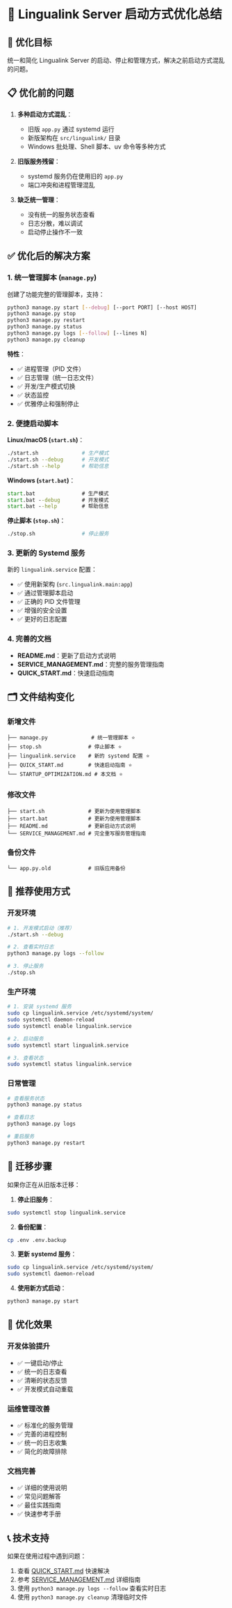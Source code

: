 # 🔧 Lingualink Server 启动方式优化总结

## 🎯 优化目标

统一和简化 Lingualink Server 的启动、停止和管理方式，解决之前启动方式混乱的问题。

## 📋 优化前的问题

1. **多种启动方式混乱**：
   - 旧版 `app.py` 通过 systemd 运行
   - 新版架构在 `src/lingualink/` 目录
   - Windows 批处理、Shell 脚本、uv 命令等多种方式

2. **旧版服务残留**：
   - systemd 服务仍在使用旧的 `app.py`
   - 端口冲突和进程管理混乱

3. **缺乏统一管理**：
   - 没有统一的服务状态查看
   - 日志分散，难以调试
   - 启动停止操作不一致

## ✅ 优化后的解决方案

### 1. 统一管理脚本 (`manage.py`)

创建了功能完整的管理脚本，支持：

```bash
python3 manage.py start [--debug] [--port PORT] [--host HOST]
python3 manage.py stop
python3 manage.py restart
python3 manage.py status
python3 manage.py logs [--follow] [--lines N]
python3 manage.py cleanup
```

**特性**：
- ✅ 进程管理（PID 文件）
- ✅ 日志管理（统一日志文件）
- ✅ 开发/生产模式切换
- ✅ 状态监控
- ✅ 优雅停止和强制停止

### 2. 便捷启动脚本

**Linux/macOS (`start.sh`)**：
```bash
./start.sh              # 生产模式
./start.sh --debug      # 开发模式
./start.sh --help       # 帮助信息
```

**Windows (`start.bat`)**：
```cmd
start.bat               # 生产模式
start.bat --debug       # 开发模式
start.bat --help        # 帮助信息
```

**停止脚本 (`stop.sh`)**：
```bash
./stop.sh               # 停止服务
```

### 3. 更新的 Systemd 服务

新的 `lingualink.service` 配置：
- ✅ 使用新架构 (`src.lingualink.main:app`)
- ✅ 通过管理脚本启动
- ✅ 正确的 PID 文件管理
- ✅ 增强的安全设置
- ✅ 更好的日志配置

### 4. 完善的文档

- **README.md**：更新了启动方式说明
- **SERVICE_MANAGEMENT.md**：完整的服务管理指南
- **QUICK_START.md**：快速启动指南

## 🗂️ 文件结构变化

### 新增文件
```
├── manage.py              # 统一管理脚本 ⭐
├── stop.sh               # 停止脚本 ⭐
├── lingualink.service    # 新的 systemd 配置 ⭐
├── QUICK_START.md        # 快速启动指南 ⭐
└── STARTUP_OPTIMIZATION.md # 本文档 ⭐
```

### 修改文件
```
├── start.sh              # 更新为使用管理脚本
├── start.bat             # 更新为使用管理脚本
├── README.md             # 更新启动方式说明
└── SERVICE_MANAGEMENT.md # 完全重写服务管理指南
```

### 备份文件
```
└── app.py.old            # 旧版应用备份
```

## 🚀 推荐使用方式

### 开发环境
```bash
# 1. 开发模式启动（推荐）
./start.sh --debug

# 2. 查看实时日志
python3 manage.py logs --follow

# 3. 停止服务
./stop.sh
```

### 生产环境
```bash
# 1. 安装 systemd 服务
sudo cp lingualink.service /etc/systemd/system/
sudo systemctl daemon-reload
sudo systemctl enable lingualink.service

# 2. 启动服务
sudo systemctl start lingualink.service

# 3. 查看状态
sudo systemctl status lingualink.service
```

### 日常管理
```bash
# 查看服务状态
python3 manage.py status

# 查看日志
python3 manage.py logs

# 重启服务
python3 manage.py restart
```

## 🔄 迁移步骤

如果你正在从旧版本迁移：

1. **停止旧服务**：
```bash
sudo systemctl stop lingualink.service
```

2. **备份配置**：
```bash
cp .env .env.backup
```

3. **更新 systemd 服务**：
```bash
sudo cp lingualink.service /etc/systemd/system/
sudo systemctl daemon-reload
```

4. **使用新方式启动**：
```bash
python3 manage.py start
```

## 🎉 优化效果

### 开发体验提升
- ✅ 一键启动/停止
- ✅ 统一的日志查看
- ✅ 清晰的状态反馈
- ✅ 开发模式自动重载

### 运维管理改善
- ✅ 标准化的服务管理
- ✅ 完善的进程控制
- ✅ 统一的日志收集
- ✅ 简化的故障排除

### 文档完善
- ✅ 详细的使用说明
- ✅ 常见问题解答
- ✅ 最佳实践指南
- ✅ 快速参考手册

## 📞 技术支持

如果在使用过程中遇到问题：

1. 查看 [QUICK_START.md](QUICK_START.md) 快速解决
2. 参考 [SERVICE_MANAGEMENT.md](SERVICE_MANAGEMENT.md) 详细指南
3. 使用 `python3 manage.py logs --follow` 查看实时日志
4. 使用 `python3 manage.py cleanup` 清理临时文件 